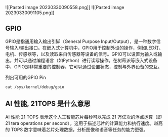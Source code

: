![[Pasted image 20230330090558.png]]
![[Pasted image 20230330091105.png]]

## GPIO
GPIO是指通用输入输出引脚（General Purpose Input/Output），是一种数字信号输入/输出接口。在嵌入式计算机中，GPIO用于控制外设的操作，例如LED灯、电机、传感器等，以及读取来自传感器等设备的信号。GPIO可以设置为输入或输出，并可以通过编程语言（如Python）进行读写操作。在树莓派等嵌入式设备中，GPIO是非常重要的控制器，它可以通过设置状态，控制与外界设备的交互。

列出可用的GPIO Pin
```shell
cat /sys/kernel/debug/gpio
```

## AI 性能, 21TOPS 是什么意思
AI 性能 21 TOPS 表示这个人工智能芯片每秒可以完成 21 万亿次的浮点运算（即 21 tera operations per second）。这用于描述芯片的计算能力和执行速度。越高的 TOPS 数字意味着芯片处理数据，分析图像和语音等任务的能力更强。